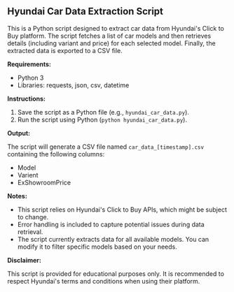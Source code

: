 ## Hyundai Car Data Extraction Script

This is a Python script designed to extract car data from Hyundai's Click to Buy platform. The script fetches a list of car models and then retrieves details (including variant and price) for each selected model. Finally, the extracted data is exported to a CSV file.

**Requirements:**

* Python 3
* Libraries: requests, json, csv, datetime

**Instructions:**

1. Save the script as a Python file (e.g., `hyundai_car_data.py`).
2. Run the script using Python (`python hyundai_car_data.py`).

**Output:**

The script will generate a CSV file named `car_data_[timestamp].csv` containing the following columns:

* Model
* Varient
* ExShowroomPrice

**Notes:**

* This script relies on Hyundai's Click to Buy APIs, which might be subject to change.
* Error handling is included to capture potential issues during data retrieval.
* The script currently extracts data for all available models. You can modify it to filter specific models based on your needs.

**Disclaimer:**

This script is provided for educational purposes only. It is recommended to respect Hyundai's terms and conditions when using their platform.
